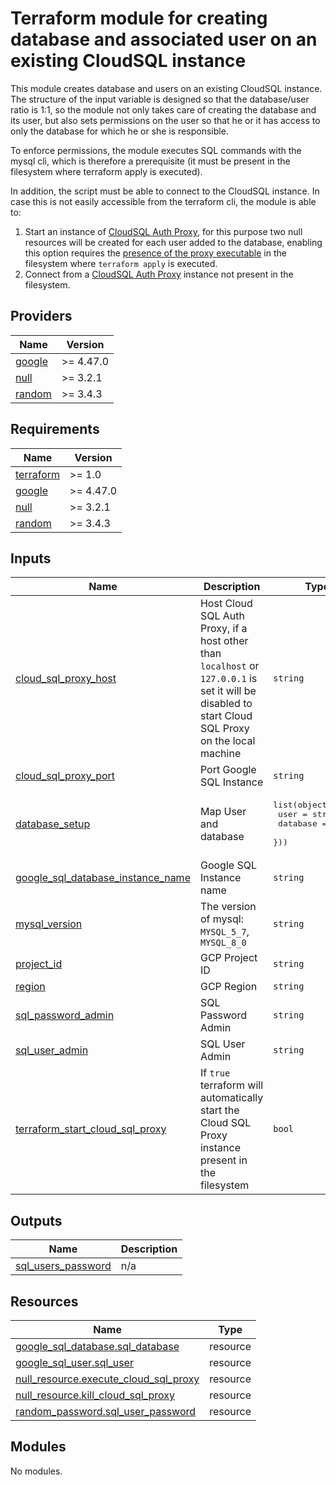 # Terraform module for creating database and associated user on an existing CloudSQL instance

This module creates database and users on an existing CloudSQL instance. The structure of the input variable is designed so that the database/user ratio is 1:1, so the module not only takes care of creating the database and its user, but also sets permissions on the user so that he or it has access to only the database for which he or she is responsible.

To enforce permissions, the module executes SQL commands with the mysql cli, which is therefore a prerequisite (it must be present in the filesystem where terraform apply is executed).

In addition, the script must be able to connect to the CloudSQL instance. In case this is not easily accessible from the terraform cli, the module is able to:

1. Start an instance of [CloudSQL Auth Proxy](https://cloud.google.com/sql/docs/mysql/sql-proxy), for this purpose two null resources will be created for each user added to the database, enabling this option requires the [presence of the proxy executable](https://cloud.google.com/sql/docs/mysql/sql-proxy) in the filesystem where `terraform apply` is executed.
2. Connect from a [CloudSQL Auth Proxy](https://cloud.google.com/sql/docs/mysql/sql-proxy) instance not present in the filesystem.

<!-- BEGIN_TF_DOCS -->
## Providers

| Name | Version |
|------|---------|
| <a name="provider_google"></a> [google](#provider\_google) | >= 4.47.0 |
| <a name="provider_null"></a> [null](#provider\_null) | >= 3.2.1 |
| <a name="provider_random"></a> [random](#provider\_random) | >= 3.4.3 |
## Requirements

| Name | Version |
|------|---------|
| <a name="requirement_terraform"></a> [terraform](#requirement\_terraform) | >= 1.0 |
| <a name="requirement_google"></a> [google](#requirement\_google) | >= 4.47.0 |
| <a name="requirement_null"></a> [null](#requirement\_null) | >= 3.2.1 |
| <a name="requirement_random"></a> [random](#requirement\_random) | >= 3.4.3 |
## Inputs

| Name | Description | Type | Default | Required |
|------|-------------|------|---------|:--------:|
| <a name="input_cloud_sql_proxy_host"></a> [cloud\_sql\_proxy\_host](#input\_cloud\_sql\_proxy\_host) | Host Cloud SQL Auth Proxy, if a host other than `localhost` or `127.0.0.1` is set it will be disabled to start Cloud SQL Proxy on the local machine | `string` | `"127.0.0.1"` | no |
| <a name="input_cloud_sql_proxy_port"></a> [cloud\_sql\_proxy\_port](#input\_cloud\_sql\_proxy\_port) | Port Google SQL Instance | `string` | `"1234"` | no |
| <a name="input_database_setup"></a> [database\_setup](#input\_database\_setup) | Map User and database | <pre>list(object({<br>    user     = string<br>    database = string<br>  }))</pre> | n/a | yes |
| <a name="input_google_sql_database_instance_name"></a> [google\_sql\_database\_instance\_name](#input\_google\_sql\_database\_instance\_name) | Google SQL Instance name | `string` | n/a | yes |
| <a name="input_mysql_version"></a> [mysql\_version](#input\_mysql\_version) | The version of mysql: `MYSQL_5_7`, `MYSQL_8_0` | `string` | n/a | yes |
| <a name="input_project_id"></a> [project\_id](#input\_project\_id) | GCP Project ID | `string` | n/a | yes |
| <a name="input_region"></a> [region](#input\_region) | GCP Region | `string` | n/a | yes |
| <a name="input_sql_password_admin"></a> [sql\_password\_admin](#input\_sql\_password\_admin) | SQL Password Admin | `string` | n/a | yes |
| <a name="input_sql_user_admin"></a> [sql\_user\_admin](#input\_sql\_user\_admin) | SQL User Admin | `string` | `"admin"` | no |
| <a name="input_terraform_start_cloud_sql_proxy"></a> [terraform\_start\_cloud\_sql\_proxy](#input\_terraform\_start\_cloud\_sql\_proxy) | If `true` terraform will automatically start the Cloud SQL Proxy instance present in the filesystem | `bool` | `true` | no |
## Outputs

| Name | Description |
|------|-------------|
| <a name="output_sql_users_password"></a> [sql\_users\_password](#output\_sql\_users\_password) | n/a |
## Resources

| Name | Type |
|------|------|
| [google_sql_database.sql_database](https://registry.terraform.io/providers/hashicorp/google/latest/docs/resources/sql_database) | resource |
| [google_sql_user.sql_user](https://registry.terraform.io/providers/hashicorp/google/latest/docs/resources/sql_user) | resource |
| [null_resource.execute_cloud_sql_proxy](https://registry.terraform.io/providers/hashicorp/null/latest/docs/resources/resource) | resource |
| [null_resource.kill_cloud_sql_proxy](https://registry.terraform.io/providers/hashicorp/null/latest/docs/resources/resource) | resource |
| [random_password.sql_user_password](https://registry.terraform.io/providers/hashicorp/random/latest/docs/resources/password) | resource |
## Modules

No modules.

<!-- END_TF_DOCS -->
